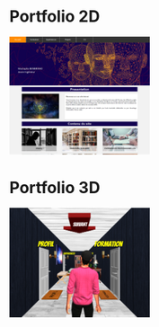 # Portfolio 2D


<img src="/resources/images/portfolio2D.png?raw=true" alt="portfolio2D" style="width: 250px;"/>


# Portfolio 3D

<img src="/resources/images/portfolio3D.png?raw=true" alt="portfolio3D" style="width: 250px;"/>
